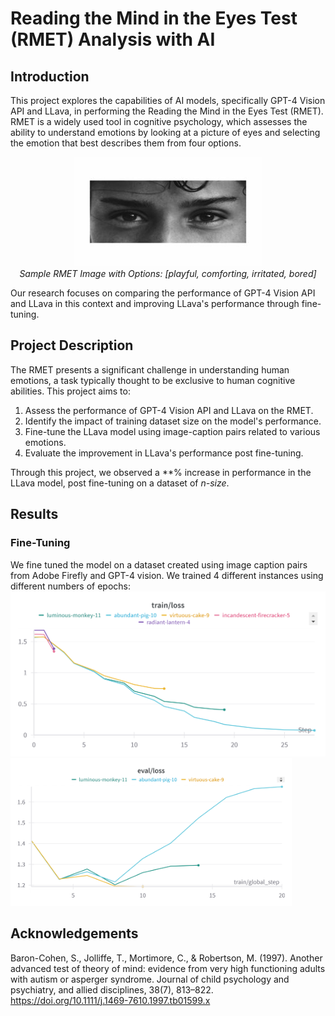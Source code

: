 # Reading the Mind in the Eyes Test (RMET) Analysis with AI

## Introduction

This project explores the capabilities of AI models, specifically GPT-4 Vision API and LLava, in performing the Reading the Mind in the Eyes Test (RMET). RMET is a widely used tool in cognitive psychology, which assesses the ability to understand emotions by looking at a picture of eyes and selecting the emotion that best describes them from four options.

<div align="center">
  <img src="/task_materials/regular/01-playful-comforting-irritated-bored-300x175.jpg" alt="Sample RMET Image"/>
  <br>
  <i>Sample RMET Image with Options: [playful, comforting, irritated, bored]</i>
  <br>
</div>

Our research focuses on comparing the performance of GPT-4 Vision API and LLava in this context and improving LLava's performance through fine-tuning.

## Project Description

The RMET presents a significant challenge in understanding human emotions, a task typically thought to be exclusive to human cognitive abilities. This project aims to:

1. Assess the performance of GPT-4 Vision API and LLava on the RMET.
2. Identify the impact of training dataset size on the model's performance.
3. Fine-tune the LLava model using image-caption pairs related to various emotions.
4. Evaluate the improvement in LLava's performance post fine-tuning.

Through this project, we observed a **% increase in performance in the LLava model, post fine-tuning on a dataset of *n-size*.

## Results
### Fine-Tuning
We fine tuned the model on a dataset created using image caption pairs from Adobe Firefly and GPT-4 vision. We trained 4 different instances using different numbers of epochs:
<img src="/llava_hyak/output/trainloss.png" width="550" alt="Training Loss over Epochs"/>
<img src="/llava_hyak/output/evalloss.png" width="450" alt="Evaluation Loss over Epochs"/>

## Acknowledgements
Baron-Cohen, S., Jolliffe, T., Mortimore, C., & Robertson, M. (1997). Another advanced test of theory of mind: evidence from very high functioning adults with autism or asperger syndrome. Journal of child psychology and psychiatry, and allied disciplines, 38(7), 813–822. https://doi.org/10.1111/j.1469-7610.1997.tb01599.x
